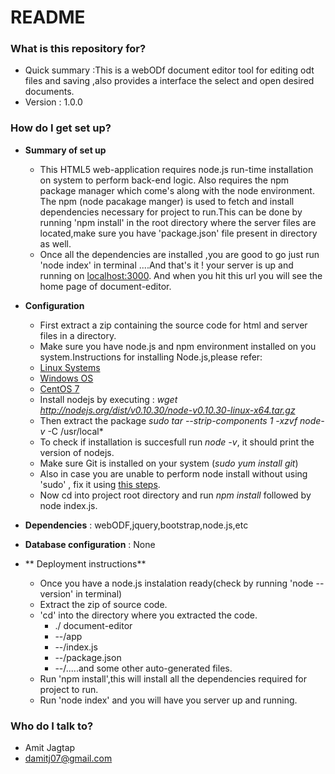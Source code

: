 # README #



### What is this repository for? ###

* Quick summary :This is a webODf document editor tool for editing odt files and saving ,also provides a interface the select and open desired documents.
* Version : 1.0.0


### How do I get set up? ###
* **Summary of set up** 
   * This HTML5 web-application requires node.js run-time installation on system to perform back-end logic. Also requires the npm package manager which come's along with the node environment. The npm (node pacakage manger) is used to fetch and install dependencies necessary for project to run.This can be done by running 'npm install' in the root directory where the server files are located,make sure you have 'package.json' file present in directory as well.
   * Once all the dependencies are installed ,you are good to go just run 'node index' in terminal ....And that's it ! your server is up and running on [localhost:3000](http://localhost:3000/). And when you hit this url you will see the home page of document-editor.

* **Configuration**
   * First extract a zip containing the source code for html and server files in a directory.
   * Make sure you have node.js and npm  environment installed on you system.Instructions
    for installing Node.js,please refer: 
    - [Linux Systems](https://nodejs.org/en/download/package-manager/)
    - [Windows OS](http://www.wikihow.com/Install-Node.Js-on-Windows)
    - [CentOS 7](https://www.digitalocean.com/community/tutorials/how-to-install-node-js-on-a-centos-7-server)
    - Install nodejs by executing :  *wget http://nodejs.org/dist/v0.10.30/node-v0.10.30-linux-x64.tar.gz* 
    - Then extract the package *sudo tar --strip-components 1 -xzvf node-v* -C /usr/local*
    - To check if installation is succesfull run *node -v*, it should print the version of nodejs.
    - Make sure Git is installed on your system (*sudo yum install git*)
    - Also in case you are unable to perform node install without using 'sudo' , fix it using [this steps](http://stackoverflow.com/questions/26612649/please-try-running-this-command-again-as-root-administrator-error-when-trying).
    - Now cd into project root directory and run *npm install* followed by node index.js.
     
* **Dependencies** : webODF,jquery,bootstrap,node.js,etc
* **Database configuration** : None
* ** Deployment instructions**
   * Once you have a node.js instalation ready(check by running 'node --version' in terminal)
   * Extract the zip of source code.
   * 'cd' into the directory where you extracted the code.
     * ./ document-editor
     *  --/app
     *  --/index.js
     *  --/package.json 
     *  --/.....and some other auto-generated files.
   * Run 'npm install',this will install all the dependencies required for project to run.
   * Run 'node index' and you will have you server up and running.



### Who do I talk to? ###

* Amit Jagtap 
* damitj07@gmail.com